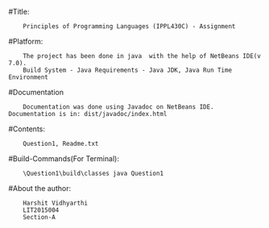 #Title:

        Principles of Programming Languages (IPPL430C) - Assignment

#Platform:

        The project has been done in java  with the help of NetBeans IDE(v 7.0).
        Build System - Java Requirements - Java JDK, Java Run Time Environment
        
#Documentation

        Documentation was done using Javadoc on NetBeans IDE. Documentation is in: dist/javadoc/index.html

#Contents:

        Question1, Readme.txt

#Build-Commands(For Terminal):

        \Question1\build\classes java Question1

#About the author:

        Harshit Vidhyarthi
        LIT2015004
        Section-A
